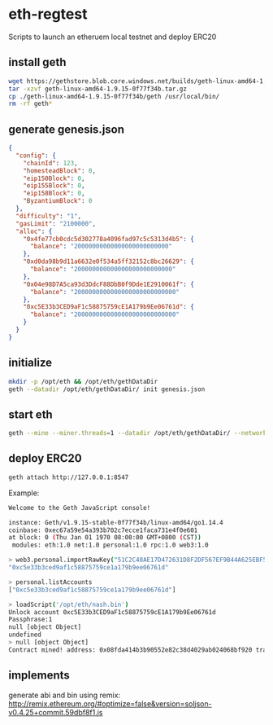 # eth-regtest
Scripts to launch an etheruem local testnet and deploy ERC20

## install geth
```bash
wget https://gethstore.blob.core.windows.net/builds/geth-linux-amd64-1.9.15-0f77f34b.tar.gz
tar -xzvf geth-linux-amd64-1.9.15-0f77f34b.tar.gz
cp ./geth-linux-amd64-1.9.15-0f77f34b/geth /usr/local/bin/
rm -rf geth*
```
## generate genesis.json
```json
{
  "config": {
    "chainId": 123,
    "homesteadBlock": 0,
    "eip150Block": 0,
    "eip155Block": 0,
    "eip158Block": 0,
    "ByzantiumBlock": 0
  },
  "difficulty": "1",
  "gasLimit": "2100000",
  "alloc": {
    "0x4fe77cb0cdc5d302778a4096fad97c5c5313d4b5": {
      "balance": "20000000000000000000000000"
    },
    "0xd0da98b9d11a6632e0f534a5ff32152c8bc26629": {
      "balance": "200000000000000000000000000"
    },
    "0x04e98D7A5ca93d3DdcF88DbB0f9Dde1E2910061f": {
      "balance": "2000000000000000000000000000"
    },
    "0xc5E33b3CED9aF1c58875759cE1A179b9Ee06761d": {
      "balance": "2000000000000000000000000000"
    }
  }
}
```
## initialize 
```bash
mkdir -p /opt/eth && /opt/eth/gethDataDir
geth --datadir /opt/eth/gethDataDir/ init genesis.json
```

## start eth
```bash
geth --mine --miner.threads=1 --datadir /opt/eth/gethDataDir/ --networkid 123 --rpc --rpcaddr 0.0.0.0 --rpcport=8547 --rpcapi="db,eth,net,web3,personal,web3" --allow-insecure-unlock --miner.etherbase=0xEc67A59e54A393b702c7EcCe1faca731E4f0e601
```
## deploy ERC20
```bash
geth attach http://127.0.0.1:8547
```
Example:
```bash
Welcome to the Geth JavaScript console!

instance: Geth/v1.9.15-stable-0f77f34b/linux-amd64/go1.14.4
coinbase: 0xec67a59e54a393b702c7ecce1faca731e4f0e601
at block: 0 (Thu Jan 01 1970 08:00:00 GMT+0800 (CST))
 modules: eth:1.0 net:1.0 personal:1.0 rpc:1.0 web3:1.0

> web3.personal.importRawKey("51C2C48AE17D472631D8F2DF567EF9B44A625EBF55FA4D7BB6521E7E9D96E701","1")
"0xc5e33b3ced9af1c58875759ce1a179b9ee06761d"

> personal.listAccounts
["0xc5e33b3ced9af1c58875759ce1a179b9ee06761d"]

> loadScript('/opt/eth/nash.bin')
Unlock account 0xc5E33b3CED9aF1c58875759cE1A179b9Ee06761d
Passphrase:1
null [object Object]
undefined
> null [object Object]
Contract mined! address: 0x08fda414b3b90552e82c38d4029ab024068bf920 transactionHash: 0xd675c713b17c042ab22d5c819741957c71f28016d7bfe02c4901a49376c79959
```

## implements

generate abi and bin using remix:
http://remix.ethereum.org/#optimize=false&version=soljson-v0.4.25+commit.59dbf8f1.js








